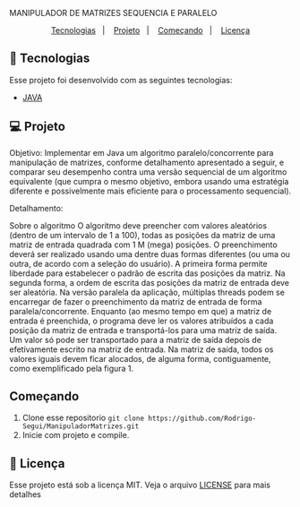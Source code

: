 MANIPULADOR DE MATRIZES SEQUENCIA E PARALELO
<p align="center">
  <a href="#rocket-tecnologias">Tecnologias</a>&nbsp;&nbsp;&nbsp;|&nbsp;&nbsp;&nbsp;
  <a href="#💻-projeto">Projeto</a>&nbsp;&nbsp;&nbsp;|&nbsp;&nbsp;&nbsp;
  <a href="#começando">Começando</a>&nbsp;&nbsp;&nbsp;|&nbsp;&nbsp;&nbsp;
  <a href="#memo-licença">Licença</a>
</p>

## :rocket: Tecnologias

Esse projeto foi desenvolvido com as seguintes tecnologias:

- [JAVA](https://docs.oracle.com/en/java/)

## 💻 Projeto
 
Objetivo: Implementar em Java um algoritmo paralelo/concorrente para manipulação de matrizes, conforme detalhamento apresentado a seguir, e comparar seu desempenho contra uma versão sequencial de um algoritmo equivalente (que cumpra o mesmo objetivo, embora usando uma estratégia diferente e possivelmente mais eficiente para o processamento sequencial).

Detalhamento:

   Sobre o algoritmo
O algoritmo deve preencher com valores aleatórios (dentro de um intervalo de 1 a 100),  todas as posições da matriz de uma matriz de entrada quadrada com 1 M (mega) posições. O preenchimento deverá ser realizado usando uma dentre duas formas diferentes (ou uma ou outra, de acordo com a seleção do usuário). A primeira forma permite liberdade para estabelecer o padrão de escrita das posições da matriz. Na segunda forma, a ordem de escrita das posições da matriz de entrada deve ser aleatória. Na versão paralela da aplicação, múltiplas threads podem se encarregar de fazer o preenchimento da matriz de entrada de forma paralela/concorrente. 
Enquanto (ao mesmo tempo em que) a matriz de entrada é preenchida, o programa deve ler os valores atribuídos a cada posição da matriz de entrada e transportá-los para uma matriz de saída. Um valor só pode ser transportado para a matriz de saída depois de efetivamente escrito na matriz de entrada. Na matriz de saída, todos os valores iguais devem ficar alocados, de alguma forma, contiguamente, como exemplificado pela figura 1.



## Começando

 1. Clone esse repositorio ```git clone https://github.com/Rodrigo-Segui/ManipuladorMatrizes.git```
 2. Inicie  com projeto e compile.
  
 ## :memo: Licença

Esse projeto está sob a licença MIT. Veja o arquivo [LICENSE](https://github.com/Rodrigo-Segui/ManipuladorMatrizes/blob/master/LICENSE) para mais detalhes
